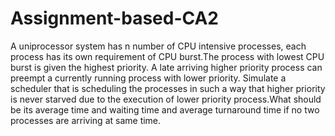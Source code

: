 # Assignment-based-CA2
A uniprocessor system has n number of CPU intensive processes, each process has its own requirement of CPU burst.The process with lowest CPU burst is given the highest priority. A late arriving higher priority process can preempt a currently running process with lower priority. Simulate a scheduler that is scheduling the processes in such a way that higher priority is never starved due to the execution of lower priority process.What should be its average time and waiting time and average turnaround time if no two processes are arriving at same time.
